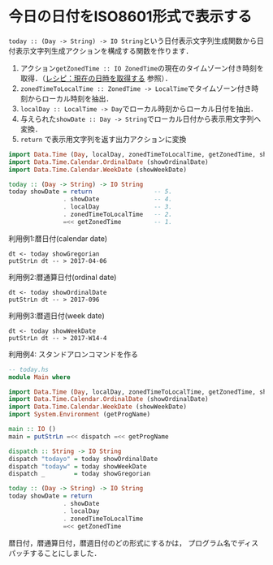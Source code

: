 今日の日付をISO8601形式で表示する
=================================

``today :: (Day -> String) -> IO String``という日付表示文字列生成関数から日付表示文字列生成アクションを構成する関数を作ります．

1. アクション``getZonedTime :: IO ZonedTime``の現在のタイムゾーン付き時刻を取得．（[レシピ：現在の日時を取得する](https://github.com/haskell-jp/recipe-collection/blob/master/%E6%97%A5%E4%BB%98%E3%81%A8%E6%99%82%E5%88%BB/%E7%8F%BE%E5%9C%A8%E3%81%AE%E6%97%A5%E6%99%82%E3%82%92%E5%8F%96%E5%BE%97%E3%81%99%E3%82%8B.md#ローカルタイム) 参照）．
2. ``zonedTimeToLocalTime :: ZonedTime -> LocalTime``でタイムゾーン付き時刻からローカル時刻を抽出．
3. ``localDay :: LocalTime -> Day``でローカル時刻からローカル日付を抽出．
4. 与えられた``showDate :: Day -> String``でローカル日付から表示用文字列へ変換．
5. ``return`` で表示用文字列を返す出力アクションに変換

```haskell
import Data.Time (Day, localDay, zonedTimeToLocalTime, getZonedTime, showGregorian)
import Data.Time.Calendar.OrdinalDate (showOrdinalDate)
import Data.Time.Calendar.WeekDate (showWeekDate)

today :: (Day -> String) -> IO String
today showDate = return                 -- 5.
               . showDate               -- 4.
               . localDay               -- 3.
               . zonedTimeToLocalTime   -- 2.
               =<< getZonedTime         -- 1.
```


利用例1:暦日付(calendar date)

```
dt <- today showGregorian
putStrLn dt -- > 2017-04-06
```

利用例2:暦通算日付(ordinal date)

```
dt <- today showOrdinalDate
putStrLn dt -- > 2017-096
```

利用例3:暦週日付(week date)

```
dt <- today showWeekDate
putStrLn dt -- > 2017-W14-4
```

利用例4: スタンドアロンコマンドを作る

```haskell
-- today.hs
module Main where

import Data.Time (Day, localDay, zonedTimeToLocalTime, getZonedTime, showGregorian)
import Data.Time.Calendar.OrdinalDate (showOrdinalDate)
import Data.Time.Calendar.WeekDate (showWeekDate)
import System.Environment (getProgName)

main :: IO ()
main = putStrLn =<< dispatch =<< getProgName

dispatch :: String -> IO String
dispatch "todayo" = today showOrdinalDate
dispatch "todayw" = today showWeekDate
dispatch _        = today showGregorian

today :: (Day -> String) -> IO String
today showDate = return
               . showDate
               . localDay
               . zonedTimeToLocalTime
               =<< getZonedTime
```

暦日付，暦通算日付，暦週日付のどの形式にするかは，
プログラム名でディスパッチすることにしました．
